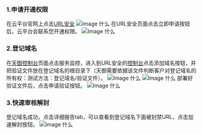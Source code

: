### 1.申请开通权限
在云平台官网上点击[URL安全](http://tcecqpoc.fsphere.cn/solution/wechat-url)
![Image 什么](http://imgcache.tcecqpoc.fsphere.cn/image/mc.qcloudimg.com/static/img/300d661d6b3578bb0720d0a37012b144/image.png)
在URL安全页面点击立即申请按钮后，云平台会联系您开通权限。
![Image 什么](http://imgcache.tcecqpoc.fsphere.cn/image/mc.qcloudimg.com/static/img/0b73905a0351444999f6a6a3c4912a21/image.png)
### 2.登记域名
在[天御控制台](http://console.tcecqpoc.fsphere.cn/tianyu/overview)页面点击服务监控，进入到URL安全的[控制台](http://console.tcecqpoc.fsphere.cn/tianyu/service/url)点击添加域名按钮，并把验证文件放在登记域名的根目录下（天御需要依据该文件判断客户对登记域名的所有权：测试方法：登记域名/验证文件）。
![Image 什么](http://imgcache.tcecqpoc.fsphere.cn/image/mc.qcloudimg.com/static/img/7ce5f7bffaa7136561eaa442c71dbe78/image.png)
![Image 什么](http://imgcache.tcecqpoc.fsphere.cn/image/mc.qcloudimg.com/static/img/ab5978b50f66fbbe7e479a860641e5c1/image.png)
部署好验证文件后，点击申请验证按钮。
![Image 什么](http://imgcache.tcecqpoc.fsphere.cn/image/mc.qcloudimg.com/static/img/f2d1b8540c160a3af369e91827c4c0fb/image.png)
### 3.快速审核解封
登记域名成功，点击详细报告tab，可以查看到登记域名下面被封禁URL，点击加速解封按钮。
![Image 什么](http://imgcache.tcecqpoc.fsphere.cn/image/mc.qcloudimg.com/static/img/4bcbecabd0644ed6c2a48b5ed20a912c/image.png)
